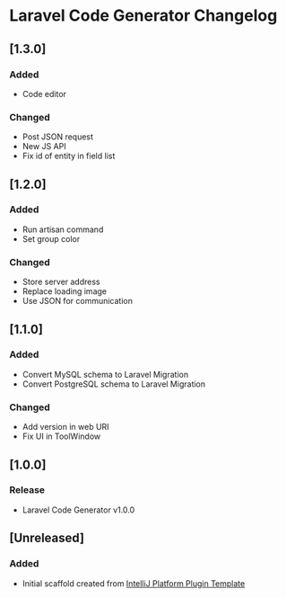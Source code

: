 <!-- Keep a Changelog guide -> https://keepachangelog.com -->

# Laravel Code Generator Changelog

## [1.3.0]
### Added
- Code editor

### Changed
- Post JSON request
- New JS API
- Fix id of entity in field list


## [1.2.0]
### Added
- Run artisan command
- Set group color

### Changed
- Store server address
- Replace loading image
- Use JSON for communication


## [1.1.0]
### Added
- Convert MySQL schema to Laravel Migration
- Convert PostgreSQL schema to Laravel Migration

### Changed
- Add version in web URI
- Fix UI in ToolWindow


## [1.0.0]
### Release
- Laravel Code Generator v1.0.0

## [Unreleased] 
### Added
- Initial scaffold created from [IntelliJ Platform Plugin Template](https://github.com/JetBrains/intellij-platform-plugin-template)
